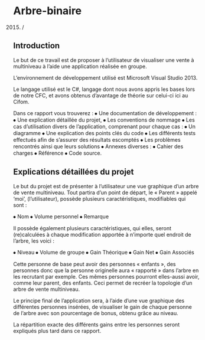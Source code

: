 # Arbre-binaire
2015. / 

## Introduction
Le but de ce travail est de proposer à l’utilisateur de visualiser une vente à multiniveau à l’aide une application réalisée en groupe.

L’environnement de développement utilisé est Microsoft Visual Studio 2013.

Le langage utilisé est le C#, langage dont nous avons appris les bases lors de notre CFC, et avons obtenus d’avantage de théorie sur celui-ci ici au Cifom.

Dans ce rapport vous trouverez : 
⦁	Une documentation de développement :
⦁	Une explication détaillée du projet,
⦁	Les conventions de nommage
⦁	Les cas d’utilisation divers de l’application, comprenant pour chaque cas :
⦁	Un diagramme
⦁	Une explication des points clés du code
⦁	Les différents tests effectués afin de s’assurer des résultats escomptés
⦁	Les problèmes rencontrés ainsi que leurs solutions
⦁	Annexes diverses :
⦁	Cahier des charges
⦁	Référence
⦁	Code source.

## Explications détaillées du projet
Le but du projet est de présenter à l’utilisateur une vue graphique d’un arbre de vente multiniveau. Tout partira d’un point de départ, le « Parent » appelé ‘moi’, (l’utilisateur), possède plusieurs caractéristiques, modifiables qui sont :

⦁	Nom
⦁	Volume personnel
⦁	Remarque

Il possède également plusieurs caractéristiques, qui elles, seront (re)calculées à chaque modification apportée à n’importe quel endroit de l’arbre, les voici :

⦁	Niveau
⦁	Volume de groupe
⦁	Gain Théorique
⦁	Gain Net
⦁	Gain Associés

Cette personne de base peut avoir des personnes « enfants », des personnes donc que la personne originelle aura « rapporté » dans l’arbre en les recrutant par exemple. Ces mêmes personnes pourront elles-aussi avoir, comme leur parent, des enfants. Ceci permet de recréer la topologie d’un arbre de vente multiniveau.

Le principe final de l’application sera, à l’aide d’une vue graphique des différentes personnes insérées, de visualiser le gain de chaque personne de l’arbre avec son pourcentage de bonus, obtenu grâce au niveau. 

La répartition exacte des différents gains entre les personnes seront expliqués plus tard dans ce rapport.

